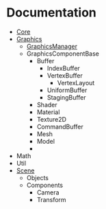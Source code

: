# Documentation

* [Core](core.md)
* [Graphics](graphics/graphics.md)
  * [GraphicsManager](graphics/graphics_manager.md)
  * GraphicsComponentBase
    * Buffer
      * IndexBuffer
      * VertexBuffer
        * VertexLayout
      * UniformBuffer
      * StagingBuffer
    * Shader
    * Material
    * Texture2D
    * CommandBuffer
    * Mesh
    * Model
    * 
* Math
* Util
* [Scene](scene.md)
  * Objects
  * Components
    * Camera
    * Transform